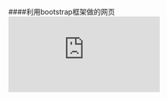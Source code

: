 <!-- > 一切反动派都是纸老虎。———— 毛主席

# 一级标题
## 一级标题
### 一级标题
#### 一级标题
##### 一级标题
###### 一级标题

*一级标题*
**一级标题**

- 一级标题
- 一级标题
- 一级标题
- 一级标题

+ 一级标题
    - 一级标题
    - 一级标题
+ 一级标题


![相当alt](https://upload-images.jianshu.io/upload_images/5545609-14761f94b87f8ac4.png?imageMogr2/auto-orient/strip|imageView2/2/w/1200/format/webp)


[百度](http://www.baidu.com)


|  表头   | 表头  |
|  ----  | ----  |
| 单元格  | 单元格 |
| 单元格  | 单元格 |


<a href="xxx">百度</a> -->

####利用bootstrap框架做的网页
![](https://liuxuehui12.github.io/bootstrap/index.html)